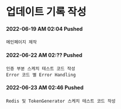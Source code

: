 # 업데이트 기록 작성
#### 2022-06-19 AM 02:04 Pushed
```
메인페이지 제작
```

#### 2022-06-22 AM 02:?? Pushed
```
인증 부분 스케치 테스트 코드 작성
Error 코드 별 Error Handling
```

#### 2022-06-23 AM 02:46 Pushed
```
Redis 및 TokenGenerator 스케치 테스트 코드 작성
```

